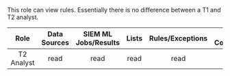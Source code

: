 This role can view rules. Essentially there is no difference between a T1 and T2 analyst.

|    Role    | Data Sources | SIEM ML Jobs/Results | Lists | Rules/Exceptions | Action Connectors | Signals/Alerts |
| :--------: | :----------: | :------------------: | :---: | :--------------: | :---------------: | :------------: |
| T2 Analyst |     read     |         read         | read  |       read       |       read        |  read, write   |
